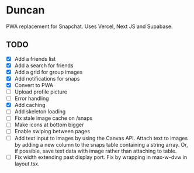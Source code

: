 # Duncan

PWA replacement for Snapchat. Uses Vercel, Next JS and Supabase.

## TODO

- [x] Add a friends list
- [x] Add a search for friends
- [x] Add a grid for group images
- [x] Add notifications for snaps
- [x] Convert to PWA
- [ ] Upload profile picture
- [ ] Error handling
- [x] Add caching
- [ ] Add skeleton loading
- [ ] Fix stale image cache on /snaps
- [ ] Make icons at bottom bigger
- [ ] Enable swiping between pages
- [ ] Add text input to images by using the Canvas API. Attach text to images by adding a new column to the snaps table containing a string array. Or, if possible, save text data with image rather than attaching to table.
- [ ] Fix width extending past display port. Fix by wrapping in max-w-dvw in layout.tsx.
